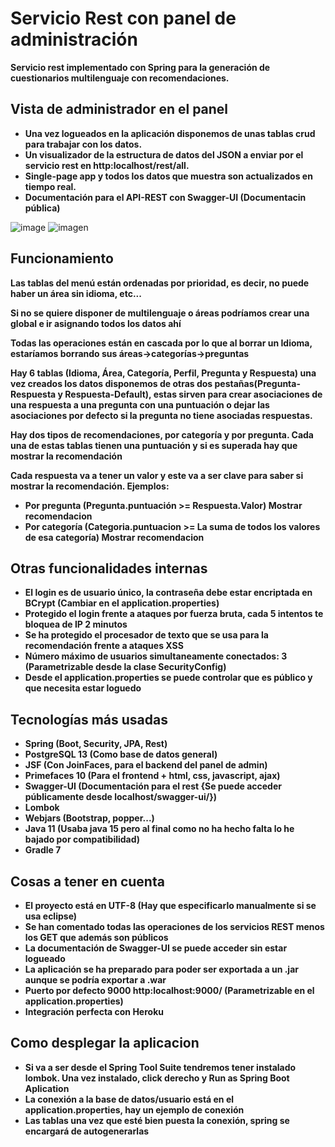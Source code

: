 # Servicio Rest con panel de administración
**Servicio rest implementado con Spring para la generación de cuestionarios multilenguaje con recomendaciones.**

## Vista de administrador en el panel
- **Una vez logueados en la aplicación disponemos de unas tablas crud para trabajar con los datos.**
- **Un visualizador de la estructura de datos del JSON a enviar por el servicio rest en http:localhost/rest/all.**
- **Single-page app y todos los datos que muestra son actualizados en tiempo real.**
- **Documentación para el API-REST con Swagger-UI (Documentacin pública)**
 
![image](https://user-images.githubusercontent.com/60214254/121851239-2e89d600-ccee-11eb-8f43-5407fa0ff5e2.png)
![imagen](https://user-images.githubusercontent.com/60214254/117728015-228b8f80-b1e9-11eb-833a-123ebaff7a5b.png)

## Funcionamiento
**Las tablas del menú están ordenadas por prioridad, es decir, no puede haber un área sin idioma, etc...**

**Si no se quiere disponer de multilenguaje o áreas podríamos crear una global e ir asignando todos los datos ahí**

**Todas las operaciones están en cascada por lo que al borrar un Idioma, estaríamos borrando sus áreas->categorías->preguntas**

**Hay 6 tablas (Idioma, Área, Categoría, Perfil, Pregunta y Respuesta) una vez creados los datos disponemos de otras dos pestañas(Pregunta-Respuesta y Respuesta-Default), estas sirven para crear asociaciones de una respuesta a una pregunta con una puntuación o dejar las asociaciones por defecto si la pregunta no tiene asociadas respuestas.**

**Hay dos tipos de recomendaciones, por categoría y por pregunta. Cada una de estas tablas tienen una puntuación y si es superada hay que mostrar la recomendación**

**Cada respuesta va a tener un valor y este va a ser clave para saber si mostrar la recomendación. Ejemplos:**
- **Por pregunta (Pregunta.puntuación >= Respuesta.Valor) Mostrar recomendacion**
- **Por categoría (Categoria.puntuacion >= La suma de todos los valores de esa categoría) Mostrar recomendacion**

## Otras funcionalidades internas
- **El login es de usuario único, la contraseña debe estar encriptada en BCrypt (Cambiar en el application.properties)**
- **Protegido el login frente a ataques por fuerza bruta, cada 5 intentos te bloquea de IP 2 minutos**
- **Se ha protegido el procesador de texto que se usa para la recomendación frente a ataques XSS**
- **Número máximo de usuarios simultaneamente conectados: 3 (Parametrizable desde la clase SecurityConfig)**
- **Desde el application.properties se puede controlar que es público y que necesita estar loguedo**

## Tecnologías más usadas
- **Spring (Boot, Security, JPA, Rest)**
- **PostgreSQL 13 (Como base de datos general)**
- **JSF (Con JoinFaces, para el backend del panel de admin)**
- **Primefaces 10 (Para el frontend + html, css, javascript, ajax)**
- **Swagger-UI (Documentación para el rest {Se puede acceder públicamente desde localhost/swagger-ui/})**
- **Lombok**
- **Webjars (Bootstrap, popper...)**
- **Java 11 (Usaba java 15 pero al final como no ha hecho falta lo he bajado por compatibilidad)**
- **Gradle 7**

## Cosas a tener en cuenta
- **El proyecto está en UTF-8 (Hay que especificarlo manualmente si se usa eclipse)**
- **Se han comentado todas las operaciones de los servicios REST menos los GET que además son públicos**
- **La documentación de Swagger-UI se puede acceder sin  estar logueado**
- **La aplicación se ha preparado para poder ser exportada a un .jar aunque se podría exportar a .war**
- **Puerto por defecto 9000 http:localhost:9000/ (Parametrizable en el application.properties)**
- **Integración perfecta con Heroku**

## Como desplegar la aplicacion
- **Si va a ser desde el Spring Tool Suite tendremos tener instalado lombok. Una vez instalado, click derecho y Run as Spring Boot Aplication**
- **La conexión a la base de datos/usuario está en el application.properties, hay un ejemplo de conexión**
- **Las tablas una vez que esté bien puesta la conexión, spring se encargará de autogenerarlas**

